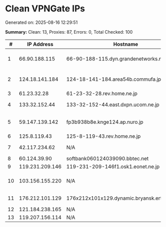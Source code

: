 # Clean VPNGate IPs
Generated on: 2025-08-16 12:29:51

**Summary:** Clean: 13, Proxies: 87, Errors: 0, Total Checked: 100

| # | IP Address | Hostname | Type | Country | Provider |
|---|------------|----------|------|---------|----------|
| 1 | 66.90.188.115 | 66-90-188-115.dyn.grandenetworks.net | Wireless | US | Grande Communications Networks, LLC |
| 2 | 124.18.141.184 | 124-18-141-184.area54b.commufa.jp | Business | JP | Chubu Telecommunications Company, Inc. |
| 3 | 61.23.32.28 | 61-23-32-28.rev.home.ne.jp | Business | JP | JCOM Co., Ltd. |
| 4 | 133.32.152.44 | 133-32-152-44.east.dxpn.ucom.ne.jp | Business | JP | ARTERIA Networks Corporation |
| 5 | 59.147.139.142 | fp3b938b8e.knge124.ap.nuro.jp | Business | JP | Sony Network Communications Inc. |
| 6 | 125.8.119.43 | 125-8-119-43.rev.home.ne.jp | Business | JP | JCOM Co., Ltd. |
| 7 | 42.117.234.62 | N/A | Business | VN | FPT Telecom Company |
| 8 | 60.124.39.90 | softbank060124039090.bbtec.net | Business | JP | SoftBank Corp. |
| 9 | 119.231.209.146 | 119-231-209-146f1.osk1.eonet.ne.jp | Business | JP | OPTAGE Inc. |
| 10 | 103.156.155.220 | N/A | Business | MM | GREAT GOLDEN HORSE COMPANY LIMITED |
| 11 | 176.212.101.129 | 176x212x101x129.dynamic.bryansk.ertelecom.ru | Residential | RU | JSC "ER-Telecom Holding" |
| 12 | 121.184.238.165 | N/A | Business | KR | Korea Telecom |
| 13 | 119.207.156.114 | N/A | Business | KR | Korea Telecom |
